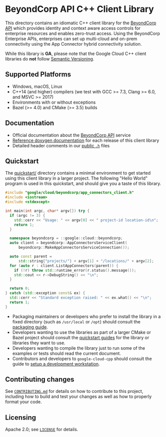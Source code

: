 # BeyondCorp API C++ Client Library

This directory contains an idiomatic C++ client library for the
[BeyondCorp API][cloud-service-docs] which provides identity and context aware
access controls for enterprise resources and enables zero-trust access. Using
the BeyondCorp Enterprise APIs, enterprises can set up multi-cloud and on-prem
connectivity using the App Connector hybrid connectivity solution.

While this library is **GA**, please note that the Google Cloud C++ client
libraries do **not** follow [Semantic Versioning](https://semver.org/).

## Supported Platforms

* Windows, macOS, Linux
* C++14 (and higher) compilers (we test with GCC >= 7.3, Clang >= 6.0, and
  MSVC >= 2017)
* Environments with or without exceptions
* Bazel (>= 4.0) and CMake (>= 3.5) builds

## Documentation

* Official documentation about the [BeyondCorp API][cloud-service-docs] service
* [Reference doxygen documentation][doxygen-link] for each release of this
  client library
* Detailed header comments in our [public `.h`][source-link] files

[cloud-service-docs]: https://cloud.google.com/beyondcorp
[doxygen-link]: https://googleapis.dev/cpp/google-cloud-beyondcorp/latest/
[source-link]: https://github.com/googleapis/google-cloud-cpp/tree/main/google/cloud/beyondcorp

## Quickstart

The [quickstart/](quickstart/README.md) directory contains a minimal environment
to get started using this client library in a larger project. The following
"Hello World" program is used in this quickstart, and should give you a taste of
this library.

<!-- inject-quickstart-start -->
```cc
#include "google/cloud/beyondcorp/app_connectors_client.h"
#include <iostream>
#include <stdexcept>

int main(int argc, char* argv[]) try {
  if (argc != 3) {
    std::cerr << "Usage: " << argv[0] << " project-id location-id\n";
    return 1;
  }

  namespace beyondcorp = ::google::cloud::beyondcorp;
  auto client = beyondcorp::AppConnectorsServiceClient(
      beyondcorp::MakeAppConnectorsServiceConnection());

  auto const parent =
      std::string{"projects/"} + argv[1] + "/locations/" + argv[2];
  for (auto r : client.ListAppConnectors(parent)) {
    if (!r) throw std::runtime_error(r.status().message());
    std::cout << r->DebugString() << "\n";
  }

  return 0;
} catch (std::exception const& ex) {
  std::cerr << "Standard exception raised: " << ex.what() << "\n";
  return 1;
}
```
<!-- inject-quickstart-end -->

* Packaging maintainers or developers who prefer to install the library in a
  fixed directory (such as `/usr/local` or `/opt`) should consult the
  [packaging guide](/doc/packaging.md).
* Developers wanting to use the libraries as part of a larger CMake or Bazel
  project should consult the [quickstart guides](#quickstart) for the library
  or libraries they want to use.
* Developers wanting to compile the library just to run some of the examples or
  tests should read the current document.
* Contributors and developers to `google-cloud-cpp` should consult the guide to
  [setup a development workstation][howto-setup-dev-workstation].

[howto-setup-dev-workstation]: /doc/contributor/howto-guide-setup-development-workstation.md

## Contributing changes

See [`CONTRIBUTING.md`](/CONTRIBUTING.md) for details on how to
contribute to this project, including how to build and test your changes
as well as how to properly format your code.

## Licensing

Apache 2.0; see [`LICENSE`](/LICENSE) for details.
